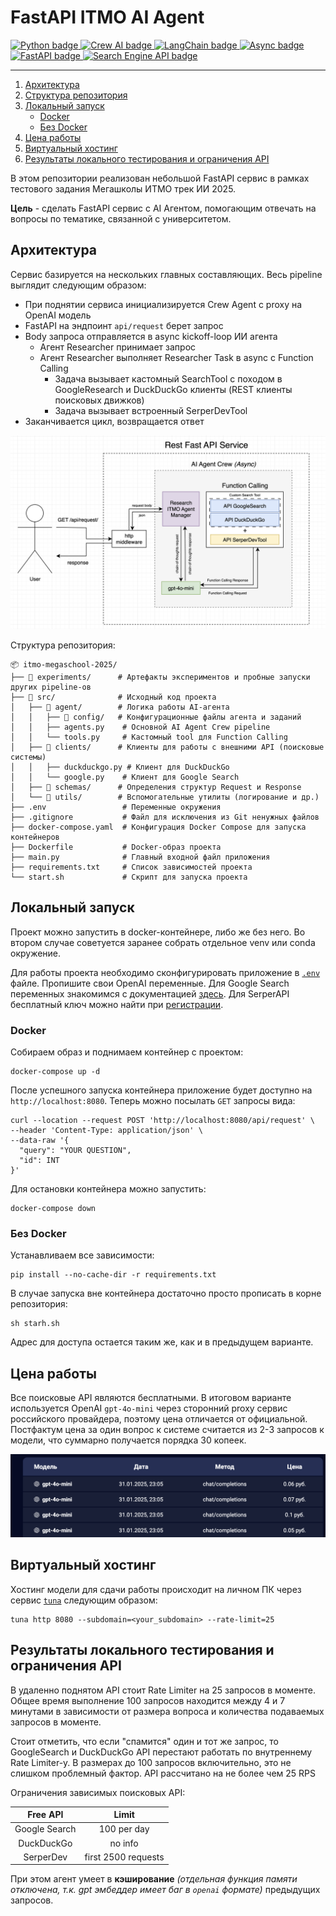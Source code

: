 # FastAPI ITMO AI Agent
<div id="stack-badges">
    <a href="https://docs.python.org/3/index.html">
        <img src="https://img.shields.io/badge/Python-3776AB?style=for-the-badge&logo=python&logoColor=white" alt="Python badge"/>
    </a>
    <a href="https://www.crewai.com/">
        <img src="https://img.shields.io/badge/CrewAI-FF6B6B?style=for-the-badge&logoColor=white" alt="Crew AI badge"/>
    </a>
    <a href="https://www.langchain.com/">
        <img src="https://img.shields.io/badge/LangChain-4A90E2?style=for-the-badge&logoColor=white" alt="LangChain badge"/>
    </a>
    <a href="https://docs.python.org/3/library/asyncio.htmll">
        <img src="https://img.shields.io/badge/Async-8E44AD?style=for-the-badge&logoColor=white" alt="Async badge"/>
    </a>
    <a href="https://fastapi.tiangolo.com/">
        <img src="https://img.shields.io/badge/FastAPI-009688?style=for-the-badge&logo=fastapi&logoColor=white" alt="FastAPI badge"/>
    </a>
    <a href="">
        <img src="https://img.shields.io/badge/Search_Engine_API-F4A261?style=for-the-badge&logoColor=white" alt="Search Engine API badge"/>
    </a>
</div>

-----

1. [Архитектура](#архитектура)
2. [Структура репозитория](#структура-репозитория)
3. [Локальный запуск](#локальный-запуск)
   - [Docker](#docker)
   - [Без Docker](#без-docker)
4. [Цена работы](#цена-работы)
5. [Виртуальный хостинг](#виртуальный-хостинг)
6. [Результаты локального тестирования и ограничения API](#результаты-локального-тестирования-и-ограничения-api)

В этом репозитории реализован небольшой FastAPI сервис в рамках тестового задания Мегашколы ИТМО трек ИИ 2025.

**Цель** - сделать FastAPI сервис с AI Агентом, помогающим отвечать на вопросы по тематике, связанной 
с университетом.

## Архитектура

Сервис базируется на нескольких главных составляющих. Весь pipeline выглядит следующим образом:
- При поднятии сервиса инициализируется Crew Agent с proxy на OpenAI модель
- FastAPI на эндпоинт `api/request` берет запрос
- Body запроса отправляется в async kickoff-loop ИИ агента
  - Агент Researcher принимает запрос
  - Агент Researcher выполняет Researcher Task в async с Function Calling
    - Задача вызывает кастомный SearchTool с походом в GoogleResearch и DuckDuckGo клиенты (REST клиенты поисковых движков)
    - Задача вызывает встроенный SerperDevTool
- Заканчивается цикл, возвращается ответ

![img](./media/pipeline.png)

Структура репозитория: 
 
```shell
📦 itmo-megaschool-2025/  
├── 📂 experiments/      # Артефакты экспериментов и пробные запуски других pipeline-ов  
├── 📂 src/              # Исходный код проекта  
│   ├── 📂 agent/        # Логика работы AI-агента  
│   │   ├── 📂 config/   # Конфигурационные файлы агента и заданий  
│   │   ├── agents.py    # Основной AI Agent Crew pipeline  
│   │   └── tools.py     # Кастомный tool для Function Calling  
│   ├── 📂 clients/      # Клиенты для работы с внешними API (поисковые системы)  
│   │   ├── duckduckgo.py # Клиент для DuckDuckGo  
│   │   └── google.py    # Клиент для Google Search  
│   ├── 📂 schemas/      # Определения структур Request и Response  
│   └── 📂 utils/        # Вспомогательные утилиты (логирование и др.)  
├── .env                 # Переменные окружения  
├── .gitignore           # Файл для исключения из Git ненужных файлов  
├── docker-compose.yaml  # Конфигурация Docker Compose для запуска контейнеров  
├── Dockerfile           # Docker-образ проекта  
├── main.py              # Главный входной файл приложения  
├── requirements.txt     # Список зависимостей проекта  
└── start.sh             # Скрипт для запуска проекта  
```

## Локальный запуск

Проект можно запустить в docker-контейнере, либо же без него. Во втором случае советуется 
заранее собрать отдельное venv или conda окружение.

Для работы проекта необходимо сконфигурировать приложение в [`.env`](.env) файле. Пропишите 
свои OpenAI переменные. Для Google Search переменных знакомимся с документацией [здесь](https://developers.google.com/custom-search/v1/overview).
Для SerperAPI бесплатный ключ можно найти при [регистрации](https://serper.dev).

### Docker
Собираем образ и поднимаем контейнер с проектом:
```shell
docker-compose up -d
```
После успешного запуска контейнера приложение будет доступно на `http://localhost:8080`. Теперь можно посылать `GET` запросы
вида:

```shell
curl --location --request POST 'http://localhost:8080/api/request' \
--header 'Content-Type: application/json' \
--data-raw '{
  "query": "YOUR QUESTION",
  "id": INT
}'
```

Для остановки контейнера можно запустить:
```shell
docker-compose down
```
### Без Docker 
Устанавливаем все зависимости:
```shell
pip install --no-cache-dir -r requirements.txt
```
В случае запуска вне контейнера достаточно просто прописать в корне репозитория:
```shell
sh starh.sh
```
Адрес для доступа остается таким же, как и в предыдущем варианте.

## Цена работы

Все поисковые API являются бесплатными. В итоговом варианте используется OpenAI `gpt-4o-mini` через сторонний proxy сервис российского провайдера,
поэтому цена отличается от официальной. Постфактум цена за один вопрос к системе считается из 2-3 запросов к модели, 
что суммарно получается порядка 30 копеек. 

![image](./media/pricing.png)

## Виртуальный хостинг

Хостинг модели для сдачи работы происходит на личном ПК через сервис [`tuna`](https://tuna.am/) следующим образом:

```shell
tuna http 8080 --subdomain=<your_subdomain> --rate-limit=25
```

## Результаты локального тестирования и ограничения API

В удаленно поднятом API стоит Rate Limiter на 25 запросов в моменте.
Общее время выполнение 100 запросов находится между 4 и 7 минутами в зависимости от размера
вопроса и количества подаваемых запросов в моменте.

Стоит отметить, что если "спамится" один и тот же запрос, то GoogleSearch и DuckDuckGo API 
перестают работать по внутреннему Rate Limiter-у. В размерах до 100 запросов включительно, это
не слишком проблемный фактор. API рассчитано на не более чем 25 RPS 

Ограничения зависимых поисковых API:

|   Free API    |        Limit        | 
|:-------------:|:-------------------:|
| Google Search |     100 per day     |
|  DuckDuckGo   |       no info       |
|   SerperDev   | first 2500 requests |

При этом агент умеет в **кэширование** *(отдельная функция памяти отключена, т.к. gpt эмбеддер имеет баг в `openai` формате)* предыдущих запросов.
